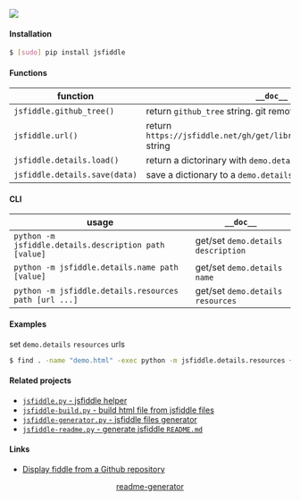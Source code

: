 <!--
https://pypi.org/project/readme-generator/
-->

[![](https://img.shields.io/pypi/pyversions/jsfiddle.svg?longCache=True)](https://pypi.org/project/jsfiddle/)

#### Installation
```bash
$ [sudo] pip install jsfiddle
```

#### Functions
function|`__doc__`
-|-
`jsfiddle.github_tree()` |return `github_tree` string. git remote required
`jsfiddle.url()` |return `https://jsfiddle.net/gh/get/library/pure/{github_tree}/` string
`jsfiddle.details.load()` |return a dictorinary with `demo.details` data
`jsfiddle.details.save(data)` |save a dictionary to a `demo.details` file

#### CLI
usage|`__doc__`
-|-
`python -m jsfiddle.details.description path [value]` |get/set `demo.details` `description`
`python -m jsfiddle.details.name path [value]` |get/set `demo.details` `name`
`python -m jsfiddle.details.resources path [url ...]` |get/set `demo.details` `resources`

#### Examples
set `demo.details` `resources` urls
```bash
$ find . -name "demo.html" -exec python -m jsfiddle.details.resources {} https://stackpath.bootstrapcdn.com/bootstrap/4.3.1/css/bootstrap.min.css https://code.jquery.com/jquery-3.3.1.slim.min.js \;
```

#### Related projects
+   [`jsfiddle.py` - jsfiddle helper](https://pypi.org/project/jsfiddle/)
+   [`jsfiddle-build.py` - build html file from jsfiddle files](https://pypi.org/project/jsfiddle-build/)
+   [`jsfiddle-generator.py` - jsfiddle files generator](https://pypi.org/project/jsfiddle-generator/)
+   [`jsfiddle-readme.py` - generate jsfiddle `README.md`](https://pypi.org/project/jsfiddle-readme/)

#### Links
+   [Display fiddle from a Github repository](https://docs.jsfiddle.net/github-integration/untitled-1)

<p align="center">
    <a href="https://pypi.org/project/readme-generator/">readme-generator</a>
</p>